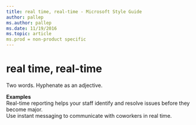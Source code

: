 ```yaml
---
title: real time, real-time - Microsoft Style Guide
author: pallep
ms.author: pallep
ms.date: 11/19/2016
ms.topic: article
ms.prod = non-product specific
---
```


# real time, real-time

Two words. Hyphenate as an adjective.

**Examples**  
Real-time reporting helps your staff identify and resolve issues before they become major.  
Use instant messaging to communicate with coworkers in real time.
